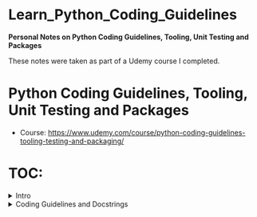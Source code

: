 # Learn_Python_Coding_Guidelines
**Personal Notes on Python Coding Guidelines, Tooling, Unit Testing and Packages**

These notes were taken as part of a Udemy course I completed.

# Python Coding Guidelines, Tooling, Unit Testing and Packages
* Course: https://www.udemy.com/course/python-coding-guidelines-tooling-testing-and-packaging/

# TOC:
<details>
  <summary>Intro</summary>
      <a href="#">PAGE 1</a>
        <ol>
            <li><a href="#">Make a virtual enviorment</a></li>
            <li><a href="#">Setup visual studio code</a></li>
        </ol>
</details>

<details>
  <summary>Coding Guidelines and Docstrings</summary>
      <a href="#">PAGE 1</a>
        <ol>
            <li><a href="#">PEP 8 Coding Guidelines - Part 1</a></li>
            <li><a href="#">PEP 8 Coding Guidelines - Part 2</a></li>
            <li><a href="#">Code Linter - Pylint - Part 1</a></li>
            <li><a href="#">Code Linter - Pylint - Part 2</a></li>
            <li><a href="#">Code Linter - Flake8</a></li>
            <li><a href="#">Tool - isort</a></li>
            <li><a href="#">Formater - Autopep8</a></li>
            <li><a href="#">Formater - Black</a></li>
            <li><a href="#">Docstring - Numpy Style</a></li>
            <li><a href="#">Docstring - ReST (Sphinx)</a></li>
            <li><a href="#">Docstring - Google style</a></li>
            <li><a href="#">Code linter - Pydocstyle </a></li>
            <li><a href="#">desc</a></li>
            <li><a href="#">desc</a></li>
            <li><a href="#">desc</a></li>
            <li><a href="#">desc</a></li>
        </ol>
</details>

<!---
<details>
  <summary>TITLE</summary>
      <a href="#">desc</a>
        <ol>
            <li><a href="#">desc</a></li>
        </ol>
</details>
--->